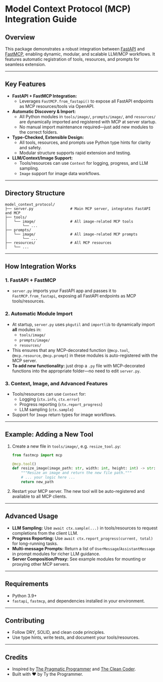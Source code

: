 # Model Context Protocol (MCP) Integration Guide

## Overview
This package demonstrates a robust integration between [FastAPI](https://fastapi.tiangolo.com/) and [FastMCP](https://github.com/typpo/fastmcp), enabling dynamic, modular, and scalable LLM/MCP workflows. It features automatic registration of tools, resources, and prompts for seamless extension.

---

## Key Features

- **FastAPI + FastMCP Integration:**
  - Leverages `FastMCP.from_fastapi()` to expose all FastAPI endpoints as MCP resources/tools via OpenAPI.
- **Automatic Discovery & Import:**
  - All Python modules in `tools/image/`, `prompts/image/`, and `resources/` are dynamically imported and registered with MCP at server startup.
  - No manual import maintenance required—just add new modules to the correct folders.
- **Type-Checked, Extensible Design:**
  - All tools, resources, and prompts use Python type hints for clarity and safety.
  - Modular structure supports rapid extension and testing.
- **LLM/Context/Image Support:**
  - Tools/resources can use `Context` for logging, progress, and LLM sampling.
  - `Image` support for image data workflows.

---

## Directory Structure

```
model_context_protocol/
├── server.py                 # Main MCP server, integrates FastAPI and MCP
├── tools/
│   └── image/                # All image-related MCP tools
│       └── ...
├── prompts/
│   └── image/                # All image-related MCP prompts
│       └── ...
├── resources/                # All MCP resources
│   └── ...
```

---

## How Integration Works

### 1. **FastAPI + FastMCP**
- `server.py` imports your FastAPI app and passes it to `FastMCP.from_fastapi`, exposing all FastAPI endpoints as MCP tools/resources.

### 2. **Automatic Module Import**
- At startup, `server.py` uses `pkgutil` and `importlib` to dynamically import **all** modules in:
  - `tools/image/`
  - `prompts/image/`
  - `resources/`
- This ensures that any MCP-decorated function (`@mcp.tool`, `@mcp.resource`, `@mcp.prompt`) in these modules is auto-registered with the MCP server.
- **To add new functionality:** just drop a `.py` file with MCP-decorated functions into the appropriate folder—no need to edit `server.py`.

### 3. **Context, Image, and Advanced Features**
- Tools/resources can use `Context` for:
  - Logging (`ctx.info`, `ctx.error`)
  - Progress reporting (`ctx.report_progress`)
  - LLM sampling (`ctx.sample`)
- Support for `Image` return types for image workflows.

---

## Example: Adding a New Tool

1. Create a new file in `tools/image/`, e.g. `resize_tool.py`:
   ```python
   from fastmcp import mcp

   @mcp.tool()
   def resize_image(image_path: str, width: int, height: int) -> str:
       """Resize an image and return the new file path."""
       # ... your logic here ...
       return new_path
   ```
2. Restart your MCP server. The new tool will be auto-registered and available to all MCP clients.

---

## Advanced Usage
- **LLM Sampling:** Use `await ctx.sample(...)` in tools/resources to request completions from the client LLM.
- **Progress Reporting:** Use `await ctx.report_progress(current, total)` for long-running tasks.
- **Multi-message Prompts:** Return a list of `UserMessage`/`AssistantMessage` in prompt modules for richer LLM guidance.
- **Server Composition/Proxy:** See example modules for mounting or proxying other MCP servers.

---

## Requirements
- Python 3.9+
- `fastapi`, `fastmcp`, and dependencies installed in your environment.

---

## Contributing
- Follow DRY, SOLID, and clean code principles.
- Use type hints, write tests, and document your tools/resources.

---

## Credits
- Inspired by [The Pragmatic Programmer](https://pragprog.com/titles/tpp20/the-pragmatic-programmer-20th-anniversary-edition/) and [The Clean Coder](https://www.oreilly.com/library/view/the-clean-coder/9780132542913/).
- Built with ❤️ by Ty the Programmer.
